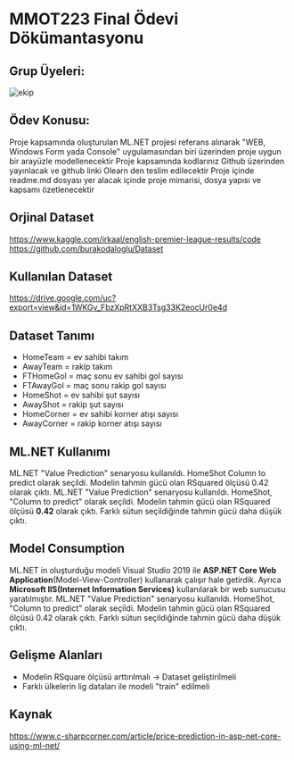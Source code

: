 # MMOT223 Final Ödevi Dökümantasyonu
## Grup Üyeleri:
![ekip](https://drive.google.com/uc?export=view&id=1FbO1EvGYAAAvNWumVvaYAbtoCQ_uLVdO)
## Ödev Konusu:
 Proje kapsamında oluşturulan ML.NET projesi  referans alınarak "WEB, Windows Form yada Console" uygulamasından biri üzerinden proje uygun bir arayüzle modellenecektir Proje kapsamında kodlarınız Github üzerinden yayınlacak ve github linki Olearn den teslim edilecektir Proje içinde readme.md dosyası yer alacak içinde proje mimarisi, dosya yapısı ve kapsamı özetlenecektir
## Orjinal Dataset
https://www.kaggle.com/irkaal/english-premier-league-results/code
https://github.com/burakodaloglu/Dataset
## Kullanılan Dataset
https://drive.google.com/uc?export=view&id=1WKGv_FbzXpRtXXB3Tsg33K2eocUr0e4d
## Dataset Tanımı
- HomeTeam = ev sahibi takım
- AwayTeam	= rakip takım
- FTHomeGol	= maç sonu ev sahibi gol sayısı
- FTAwayGol = maç sonu rakip gol sayısı
- HomeShot = ev sahibi şut sayısı
- AwayShot = rakip şut sayısı
- HomeCorner = ev sahibi korner atışı sayısı
- AwayCorner = rakip korner atışı sayısı
## ML.NET Kullanımı
ML.NET "Value Prediction" senaryosu kullanıldı. HomeShot Column to predict olarak seçildi. Modelin tahmin gücü olan RSquared ölçüsü 0.42 olarak çıktı.
ML.NET "Value Prediction" senaryosu kullanıldı. HomeShot, "Column to predict" olarak seçildi. Modelin tahmin gücü olan RSquared ölçüsü **0.42** olarak çıktı. Farklı sütun seçildiğinde tahmin gücü daha düşük çıktı.
## Model Consumption
ML.NET in oluşturduğu modeli Visual Studio 2019 ile **ASP.NET Core Web Application**(Model-View-Controller) kullanarak çalışır hale getirdik. Ayrıca **Microsoft IIS(Internet Information Services)** kullanılarak bir web sunucusu yaratılmıştır.
ML.NET "Value Prediction" senaryosu kullanıldı. HomeShot, "Column to predict" olarak seçildi. Modelin tahmin gücü olan RSquared ölçüsü 0.42 olarak çıktı. Farklı sütun seçildiğinde tahmin gücü daha düşük çıktı.
## Gelişme Alanları
- Modelin RSquare ölçüsü arttırılmalı -> Dataset geliştirilmeli
- Farklı ülkelerin lig dataları ile modeli "train" edilmeli
## Kaynak
https://www.c-sharpcorner.com/article/price-prediction-in-asp-net-core-using-ml-net/
